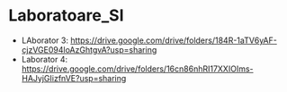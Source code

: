 # Laboratoare_SI
+ LAborator 3: https://drive.google.com/drive/folders/184R-1aTV6yAF-cjzVGE094loAzGhtgvA?usp=sharing
+ Laborator 4: https://drive.google.com/drive/folders/16cn86nhRI17XXIOIms-HAJyjGIizfnVE?usp=sharing
